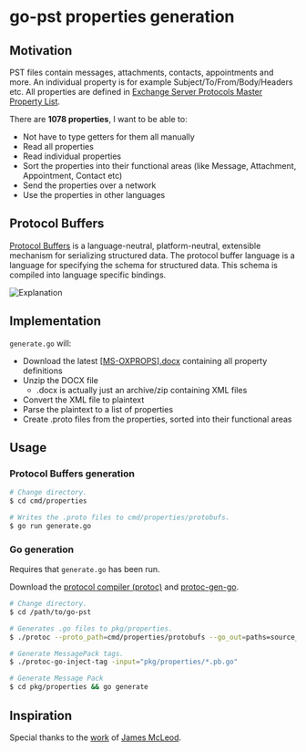 # go-pst properties generation

## Motivation

PST files contain messages, attachments, contacts, appointments and more.
An individual property is for example Subject/To/From/Body/Headers etc.
All properties are defined in [Exchange Server Protocols Master Property List](https://docs.microsoft.com/en-us/openspecs/exchange_server_protocols/ms-oxprops/f6ab1613-aefe-447d-a49c-18217230b148).

There are **1078 properties**, I want to be able to:
- Not have to type getters for them all manually
- Read all properties
- Read individual properties
- Sort the properties into their functional areas (like Message, Attachment, Appointment, Contact etc)
- Send the properties over a network
- Use the properties in other languages

## Protocol Buffers

[Protocol Buffers](https://developers.google.com/protocol-buffers/docs/proto3) is a language-neutral, platform-neutral, extensible mechanism for serializing structured data. The protocol buffer language is a language for specifying the schema for structured data. This schema is compiled into language specific bindings.

![Explanation](https://developers.google.com/static/protocol-buffers/docs/images/protocol-buffers-concepts.png)

## Implementation

`generate.go` will:
- Download the latest [[MS-OXPROPS].docx](https://docs.microsoft.com/en-us/openspecs/exchange_server_protocols/ms-oxprops/f6ab1613-aefe-447d-a49c-18217230b148) containing all property definitions
- Unzip the DOCX file
  - .docx is actually just an archive/zip containing XML files
- Convert the XML file to plaintext
- Parse the plaintext to a list of properties
- Create .proto files from the properties, sorted into their functional areas

## Usage

### Protocol Buffers generation

```bash
# Change directory.
$ cd cmd/properties

# Writes the .proto files to cmd/properties/protobufs.
$ go run generate.go
```

### Go generation

Requires that `generate.go` has been run.

Download the [protocol compiler (protoc)](https://github.com/protocolbuffers/protobuf/releases) and [protoc-gen-go](https://github.com/protocolbuffers/protobuf-go/releases).

```bash
# Change directory.
$ cd /path/to/go-pst

# Generates .go files to pkg/properties.
$ ./protoc --proto_path=cmd/properties/protobufs --go_out=paths=source_relative:pkg/properties --plugin=protoc-gen-go=protoc-gen-go $(find cmd/properties/protobufs -iname "*.proto")

# Generate MessagePack tags.
$ ./protoc-go-inject-tag -input="pkg/properties/*.pb.go"

# Generate Message Pack 
$ cd pkg/properties && go generate
```

## Inspiration

Special thanks to the [work](https://github.com/Jmcleodfoss/ms-oxprops-db) of [James McLeod](https://github.com/Jmcleodfoss).
